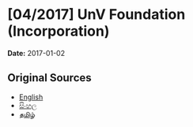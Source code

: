 # [04/2017] UnV Foundation (Incorporation)

**Date:** 2017-01-02

## Original Sources

- [English](https://documents.gov.lk/view/bills/2017/1/04-2017_E.pdf)
- [සිංහල](https://documents.gov.lk/view/bills/2017/1/04-2017_S.pdf)
- [தமிழ்](https://documents.gov.lk/view/bills/2017/1/04-2017_T.pdf)
